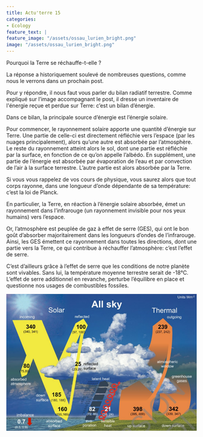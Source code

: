 ```yaml
---
title: Actu'terre 15
categories:
- Ecology
feature_text: |
feature_image: "/assets/ossau_lurien_bright.png"
image: "/assets/ossau_lurien_bright.png"
---
```


Pourquoi la Terre se réchauffe-t-elle ?

La réponse a historiquement soulevé de nombreuses questions, comme nous le verrons dans un prochain post.

Pour y répondre, il nous faut vous parler du bilan radiatif terrestre. Comme expliqué sur l’image accompagnant le post, il dresse un inventaire de l'énergie reçue et perdue sur Terre: c’est un bilan d’énergie.

Dans ce bilan, la principale source d’énergie est l’énergie solaire.

Pour commencer, le rayonnement solaire apporte une quantité d’énergie sur Terre. Une partie de celle-ci est directement réfléchie vers l’espace (par les nuages principalement), alors qu’une autre est absorbée par l’atmosphère. Le reste du rayonnement atteint alors le sol, dont une partie est réfléchie par la surface, en fonction de ce qu’on appelle l’albédo. En supplément, une partie de l’énergie est absorbée par évaporation de l’eau et par convection de l’air à la surface terrestre. L’autre partie est alors absorbée par la Terre. 

Si vous vous rappelez de vos cours de physique, vous saurez alors que tout corps rayonne, dans une longueur d’onde dépendante de sa température: c’est la loi de Planck. 

En particulier, la Terre, en réaction à l’énergie solaire absorbée, émet un rayonnement dans l’infrarouge (un rayonnement invisible pour nos yeux humains) vers l’espace. 

Or, l’atmosphère est peuplée de gaz à effet de serre (GES), qui ont le bon goût d’absorber majoritairement dans les longueurs d’ondes de l’infrarouge. Ainsi, les GES émettent ce rayonnement dans toutes les directions, dont une partie vers la Terre, ce qui contribue à réchauffer l’atmosphère: c’est l’effet de serre.

C’est d’ailleurs grâce à l’effet de serre que les conditions de notre planète sont vivables. Sans lui, la température moyenne terrestre serait de -18°C. L’effet de serre additionnel en revanche, perturbe l’équilibre en place et questionne nos usages de combustibles fossiles.

![](/images/environnement.PNG)